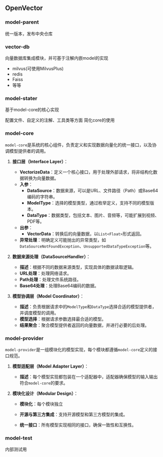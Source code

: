 ## OpenVector



### model-parent

统一版本，发布中央仓库

### vector-db

向量数据库集成模块，并可基于注解内嵌model的实现

- milvus(可使用MilvusPlus)
- redis
- Faiss
- 等等

### model-stater

基于model-core的核心实现

配置文件、自定义的注解、工具类等方面 简化core的使用

### model-core

`model-core`是系统的核心组件，负责定义和实现数据向量化的统一接口，以及协调模型提供者的调用。

1. **接口层（Interface Layer）**：
    - **VectorizeData**：定义一个核心接口，用于处理外部请求，将非结构化数据转换为向量数据。
    - **入参**：
        - **DataSource**：数据来源，可以是URL、文件路径（Path）或Base64编码的字符串。
        - **ModelType**：选择的模型类型，通过枚举定义，支持不同的模型版本。
        - **DataType**：数据类型，包括文本、图片、音频等，可能扩展到视频、PDF等。
    - **出参**：
        - **VectorData**：转换后的向量数据，以`List<Float>`形式返回。
    - **异常处理**：明确定义可能抛出的异常类型，如`DataSourceNotFoundException`、`UnsupportedDataTypeException`等。

2. **数据来源处理（DataSourceHandler）**：
    - **描述**：根据不同的数据来源类型，实现具体的数据读取逻辑。
    - **URL处理**：处理网络请求。
    - **Path处理**：处理文件系统路径。
    - **Base64处理**：处理Base64编码的数据。

3. **模型协调层（Model Coordinator）**：
    - **描述**：负责根据请求中的`ModelType`和`DataType`选择合适的模型提供者，并调度模型的调用。
    - **模型选择**：根据请求参数选择最合适的模型。
    - **结果聚合**：聚合模型提供者返回的向量数据，并进行必要的后处理。

### model-provider

`model-provider`是一组模块化的模型实现，每个模块都遵循`model-core`定义的接口规范。

1. **模型适配层（Model Adapter Layer）**：

    - **描述**：每个模型实现都包装在一个适配器中，适配器确保模型的输入输出符合`model-core`的要求。

2. **模块化设计（Modular Design）**：

    - **模块化**：每个模块独立

    - **开源与第三方集成**：支持开源模型和第三方模型的集成。

    - **统一接口**：所有模型实现相同的接口，确保一致性和互换性。



###  model-test

内部测试用